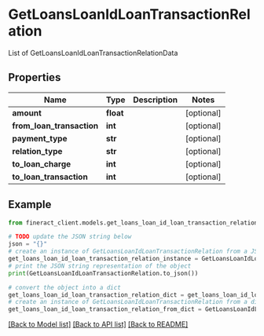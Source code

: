 # GetLoansLoanIdLoanTransactionRelation

List of GetLoansLoanIdLoanTransactionRelationData

## Properties

Name | Type | Description | Notes
------------ | ------------- | ------------- | -------------
**amount** | **float** |  | [optional] 
**from_loan_transaction** | **int** |  | [optional] 
**payment_type** | **str** |  | [optional] 
**relation_type** | **str** |  | [optional] 
**to_loan_charge** | **int** |  | [optional] 
**to_loan_transaction** | **int** |  | [optional] 

## Example

```python
from fineract_client.models.get_loans_loan_id_loan_transaction_relation import GetLoansLoanIdLoanTransactionRelation

# TODO update the JSON string below
json = "{}"
# create an instance of GetLoansLoanIdLoanTransactionRelation from a JSON string
get_loans_loan_id_loan_transaction_relation_instance = GetLoansLoanIdLoanTransactionRelation.from_json(json)
# print the JSON string representation of the object
print(GetLoansLoanIdLoanTransactionRelation.to_json())

# convert the object into a dict
get_loans_loan_id_loan_transaction_relation_dict = get_loans_loan_id_loan_transaction_relation_instance.to_dict()
# create an instance of GetLoansLoanIdLoanTransactionRelation from a dict
get_loans_loan_id_loan_transaction_relation_from_dict = GetLoansLoanIdLoanTransactionRelation.from_dict(get_loans_loan_id_loan_transaction_relation_dict)
```
[[Back to Model list]](../README.md#documentation-for-models) [[Back to API list]](../README.md#documentation-for-api-endpoints) [[Back to README]](../README.md)


